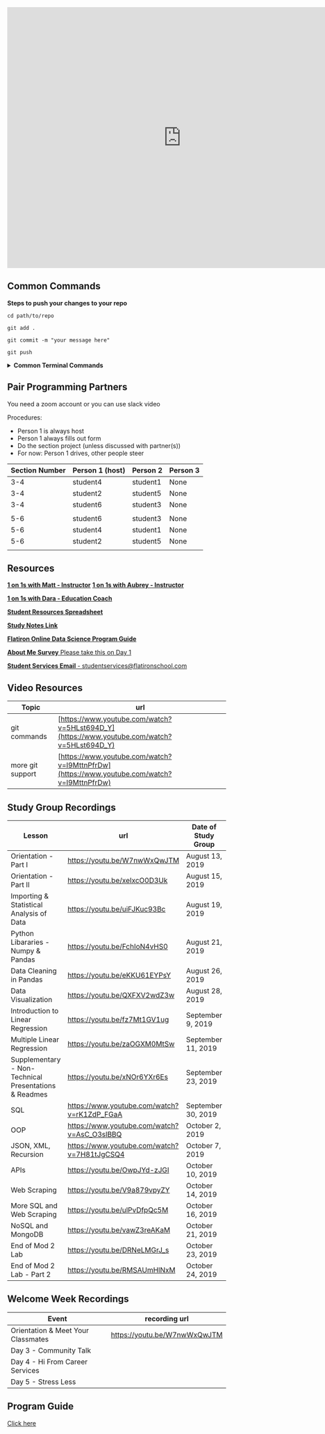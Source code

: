 <!--- Calendar iframe goes below --->
<iframe src="https://calendar.google.com/calendar/embed?src=flatironschool.com_392nm1i0i317gmmvqnvc6tih3s%40group.calendar.google.com&ctz=America%2FNew_York" style="border: 0" width="800" height="600" frameborder="0" scrolling="no"></iframe>

## Common Commands

**Steps to push your changes to your repo**

```
cd path/to/repo

git add .

git commit -m "your message here"

git push
```

<details>
<summary style="font-weight:bold;">Common Terminal Commands</summary>


|command | command will |
| -------| -------------| 
| ls     | list all files in directory | 
| cd     | change directory | 
| mkdir  | create a new directory | 
| cd ..  | will change directory to parent directory |
|        | (the directory above your current directory |
| jupyter notebook | opens jupyter notebook in current directory | 

</details>


<!--- Pair Programming Section --->
## Pair Programming Partners
You need a zoom account or you can use slack video

Procedures:
* Person 1 is always host
* Person 1 always fills out form
* Do the section project (unless discussed with partner(s))
* For now: Person 1 drives, other people steer

| Section Number| Person 1 (host) | Person 2 | Person 3|
| --------------| ----------------| ---------| --------|
|3-4|student4|student1|None|
|3-4|student2|student5|None|
|3-4|student6|student3|None|
|||||
|5-6|student6|student3|None|
|5-6|student4|student1|None|
|5-6|student2|student5|None|
|||||
<!---
|7-8|student1|student2|None|
|7-8|student5|student4|None|
|7-8|student3|student6|None|
|||||
|9-10|student6|student2|None|
|9-10|student4|student5|None|
|9-10|student1|student3|None|
|||||
|11-12|student6|student5|None|
|11-12|student2|student4|None|
|11-12|student3|student1|None|
|||||
|13-14|student6|student1|None|
|13-14|student2|student3|None|
|13-14|student4|student5|None|
|||||
|15-16|student3|student6|None|
|15-16|student4|student1|None|
|15-16|student2|student5|None|
|||||
|17-18|student1|student3|None|
|17-18|student5|student6|None|
|17-18|student2|student4|None|
|||||
|19-20|student5|student1|None|
|19-20|student2|student6|None|
|19-20|student4|student3|None|
|||||
|21-22|student4|student3|None|
|21-22|student2|student5|None|
|21-22|student1|student6|None|
|||||
|23-24|student5|student4|None|
|23-24|student1|student2|None|
|23-24|student3|student6|None|
|||||
|25-26|student4|student2|None|
|25-26|student1|student6|None|
|25-26|student5|student3|None|
|||||
|27-28|student6|student1|None|
|27-28|student5|student2|None|
|27-28|student3|student4|None|
|||||
|29-30|student4|student3|None|
|29-30|student6|student5|None|
|29-30|student1|student2|None|
|||||
|31-32|student6|student5|None|
|31-32|student1|student4|None|
|31-32|student3|student2|None|
|||||
|33-34|student5|student4|None|
|33-34|student2|student1|None|
|33-34|student3|student6|None|
|||||
|35-36|student3|student1|None|
|35-36|student6|student4|None|
|35-36|student5|student2|None|
|||||
|37-38|student5|student3|None|
|37-38|student6|student1|None|
|37-38|student4|student2|None|
|||||
|39-40|student3|student4|None|
|39-40|student1|student5|None|
|39-40|student2|student6|None|
|||||
|41-42|student5|student1|None|
|41-42|student2|student4|None|
|41-42|student3|student6|None|
|||||
|43-44|student6|student4|None|
|43-44|student2|student3|None|
|43-44|student5|student1|None|
|||||
|45-46|student4|student2|None|
|45-46|student3|student5|None|
|45-46|student6|student1|None|
|||||
|47-48|student6|student3|None|
|47-48|student1|student2|None|
|47-48|student5|student4|None|
|||||
this end-tag is closing the comment on the table --->
<!--- paste pair programming table above --->

<!--- Resources Section --->

## Resources

[**1 on 1s with Matt - Instructor**](https://go.oncehub.com/1on1withMatt)
[**1 on 1s with Aubrey - Instructor**](https://go.oncehub.com/1on1withAubrey)

[**1 on 1s with Dara - Education Coach**](https://darapaoletti.youcanbook.me)

[**Student Resources Spreadsheet**](https://docs.google.com/spreadsheets/d/1CNGDhjcQZDRx2sWByd2v-mgUOjy13Cd_hQYVXPuzEDE/edit#gid=666583018)

[**Study Notes Link**](https://github.com/cyranothebard/ds_career_studygroupnotes)

[**Flatiron Online Data Science Program Guide**](https://drive.google.com/file/d/19A8VN5AIjTfF0iayuW__elrVGb5_d7Bh/view?usp=sharing)

[**About Me Survey** Please take this on Day 1](https://forms.gle/SJWWi5WJQsGRBitSA)

[**Student Services Email** - studentservices@flatironschool.com](mailto:studentservices@flatironschool.com)

<!--- Video Resources --->

## Video Resources

|Topic| url |
|-----|-----|
|git commands|[https://www.youtube.com/watch?v=5HLst694D_Y](https://www.youtube.com/watch?v=5HLst694D_Y) | 
|more git support|[https://www.youtube.com/watch?v=I9MttnPfrDw](https://www.youtube.com/watch?v=I9MttnPfrDw) | 

<!----- Below are all of the Mod Project Rubrics in a tablel--->
<!--- Mod Project Rubrics
## Project Rubrics + Video Explanation
|Rubric | Video |
|-------|-------|
|[Mod 1](https://drive.google.com/open?id=1WCkKzf9utHWuBMrrYoCr1PkIDmWq-4T7) | |
|[Mod 2](https://drive.google.com/open?id=1HfDSYlQUAOgfziiXcrOYyXcg1c-tTNGS) | |
|[Mod 3](https://drive.google.com/open?id=1cv4bzl3i_oi9T4lsNxL9wpS5pFQ5gbOW) | |
|[Mod 4](https://drive.google.com/open?id=1vkW6SvbXfUyrs-q_C6O9Xj0JbEuKz-4n) | |
|Capstone]() | |
--->

## Study Group Recordings
|Lesson| url | Date of Study Group | Github Repo |
|------|-----| ---- | --- |
| Orientation - Part I | https://youtu.be/W7nwWxQwJTM | August 13, 2019 | - |
| Orientation - Part II | https://youtu.be/xeIxcO0D3Uk | August 15, 2019| - |
| Importing & Statistical Analysis of Data | https://youtu.be/uiFJKuc93Bc | August 19, 2019 | https://github.com/cyranothebard/ds_career_studygroupnotes/blob/master/M01S03.ipynb |
| Python Libararies - Numpy & Pandas| https://youtu.be/FchIoN4vHS0 | August 21, 2019| - |
| Data Cleaning in Pandas | https://youtu.be/eKKU61EYPsY | August 26, 2019| - |
| Data Visualization | https://youtu.be/QXFXV2wdZ3w | August 28, 2019| - |
| Introduction to Linear Regression | https://youtu.be/fz7Mt1GV1ug | September 9, 2019| - |
| Multiple Linear Regression | https://youtu.be/zaOGXM0MtSw | September 11, 2019| - |
| Supplementary - Non-Technical Presentations & Readmes | https://youtu.be/xNOr6YXr6Es | September 23, 2019 | - |
| SQL | https://www.youtube.com/watch?v=rK1ZdP_FGaA | September 30, 2019 | https://github.com/matthewsparr/Data-Science-Lessons/tree/master/SQL |
| OOP | https://www.youtube.com/watch?v=AsC_O3slBBQ | October 2, 2019 | https://github.com/matthewsparr/Data-Science-Lessons/tree/master/OOP |
| JSON, XML, Recursion | https://www.youtube.com/watch?v=7H81tJgCSQ4 | October 7, 2019 | https://github.com/matthewsparr/Data-Science-Lessons/tree/master/JSON-XML-Recur |
| APIs | https://youtu.be/OwpJYd-zJGI | October 10, 2019 | https://github.com/matthewsparr/Data-Science-Lessons/tree/master/APIs |
| Web Scraping | https://youtu.be/V9a879vpyZY | October 14, 2019 | https://github.com/matthewsparr/Data-Science-Lessons/tree/master/Web%20Scraping |
| More SQL and Web Scraping | https://youtu.be/ulPvDfpQc5M | October 16, 2019 | https://github.com/matthewsparr/Data-Science-Lessons/tree/master/Extra%20SQL%2C%20Web%20Scraping |
| NoSQL and MongoDB | https://youtu.be/vawZ3reAKaM | October 21, 2019 | https://github.com/matthewsparr/Data-Science-Lessons/tree/master/MongoDB |
| End of Mod 2 Lab | https://youtu.be/DRNeLMGrJ_s | October 23, 2019 | https://github.com/matthewsparr/Data-Science-Lessons/tree/master/End%20of%20Mod%202 |
| End of Mod 2 Lab - Part 2 | https://youtu.be/RMSAUmHlNxM | October 24, 2019 | https://github.com/matthewsparr/Data-Science-Lessons/tree/master/End%20of%20Mod%202 |

## Welcome Week Recordings
| Event | recording url |
|-------|---------------|
|Orientation & Meet Your Classmates | https://youtu.be/W7nwWxQwJTM |
|Day 3 - Community Talk | |
|Day 4 - Hi From Career Services| |
|Day 5 - Stress Less | |

## Program Guide
[Click here](https://help.learn.co/online-immersive-bootcamps/what-if-i-cant-keep-up-with-my-cohort)
